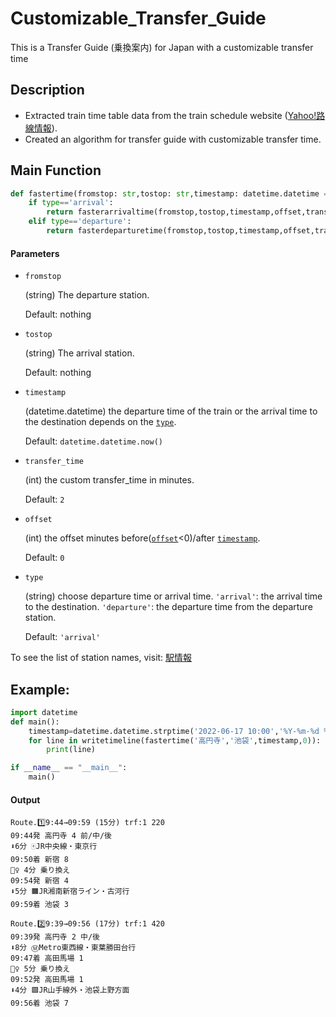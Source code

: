 ﻿# Customizable_Transfer_Guide

This is a Transfer Guide (乗換案内) for Japan with a customizable transfer time

## Description

* Extracted train time table data from the train schedule website ([Yahoo!路線情報](https://transit.yahoo.co.jp/)).
* Created an algorithm for transfer guide with  customizable transfer time.

## Main Function
```python
def fastertime(fromstop: str,tostop: str,timestamp: datetime.datetime = datetime.datetime.now(),offset: int = 0,transfer_time: int = 2,type: str='arrival') -> list:
    if type=='arrival':
        return fasterarrivaltime(fromstop,tostop,timestamp,offset,transfer_time)
    elif type=='departure':
        return fasterdeparturetime(fromstop,tostop,timestamp,offset,transfer_time)
```

#### Parameters
- `fromstop`

    (string) The departure station.

    Default: nothing

- `tostop`

    (string) The arrival station.

    Default: nothing

- `timestamp`

    (datetime.datetime) the departure time of the train or the arrival time to the destination depends on the [`type`](#type).

    Default: `datetime.datetime.now()`

- `transfer_time`

    (int) the custom transfer_time in minutes.

    Default: `2`

- `offset`

    (int) the offset minutes before([`offset`](#offset)<0)/after [`timestamp`](#timestamp).

    Default: `0`

- `type`

    (string) choose departure time or arrival time.
    `'arrival'`: the arrival time to the destination.
    `'departure'`: the departure time from the departure station.

    Default: `'arrival'`

To see the list of station names, visit: [駅情報](https://transit.yahoo.co.jp/station)

## Example:

```python
import datetime
def main():
    timestamp=datetime.datetime.strptime('2022-06-17 10:00','%Y-%m-%d %H:%M')
    for line in writetimeline(fastertime('高円寺','池袋',timestamp,0)):
        print(line)

if __name__ == "__main__":
    main()
```

#### Output
```text
Route.1️⃣9:44→09:59 (15分) trf:1 220
09:44発 高円寺 4 前/中/後
⬇️6分 🀄JR中央線・東京行
09:50着 新宿 8
🚶‍♀️ 4分 乗り換え
09:54発 新宿 4
⬇️5分 🟧JR湘南新宿ライン・古河行
09:59着 池袋 3

Route.2️⃣9:39→09:56 (17分) trf:1 420
09:39発 高円寺 2 中/後
⬇️8分 Ⓜ️Metro東西線・東葉勝田台行
09:47着 高田馬場 1
🚶‍♀️ 5分 乗り換え
09:52発 高田馬場 1
⬇️4分 🟩JR山手線外・池袋上野方面
09:56着 池袋 7
```